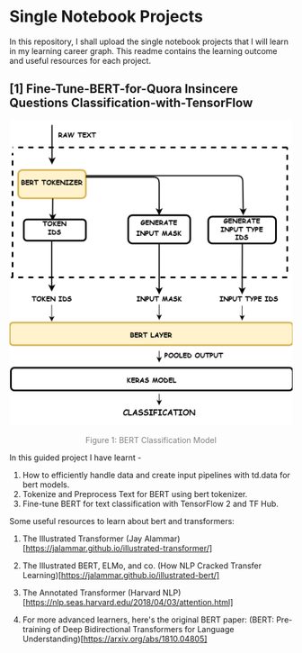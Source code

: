 # Single Notebook Projects
In this repository, I shall upload the single notebook projects that I will learn in my learning career graph. This readme contains the learning outcome and useful resources for each project.

## [1] Fine-Tune-BERT-for-Quora Insincere Questions Classification-with-TensorFlow

<div align="center">
    <img width="512px" src='images/BERT_Layer.png' />
    <p style="text-align: center;color:gray">Figure 1: BERT Classification Model</p>
</div>

In this guided project I have learnt -
1. How to efficiently handle data and create input pipelines with td.data for bert models.
2. Tokenize and Preprocess Text for BERT using bert tokenizer.
3. Fine-tune BERT for text classification with TensorFlow 2 and TF Hub.

Some useful resources to learn about bert and transformers:

1. The Illustrated Transformer (Jay Alammar)[https://jalammar.github.io/illustrated-transformer/]

2. The Illustrated BERT, ELMo, and co. (How NLP Cracked Transfer Learning)[https://jalammar.github.io/illustrated-bert/]

3. The Annotated Transformer (Harvard NLP)[https://nlp.seas.harvard.edu/2018/04/03/attention.html]

4. For more advanced learners, here's the original BERT paper: (BERT: Pre-training of Deep Bidirectional Transformers for Language Understanding)[https://arxiv.org/abs/1810.04805]
